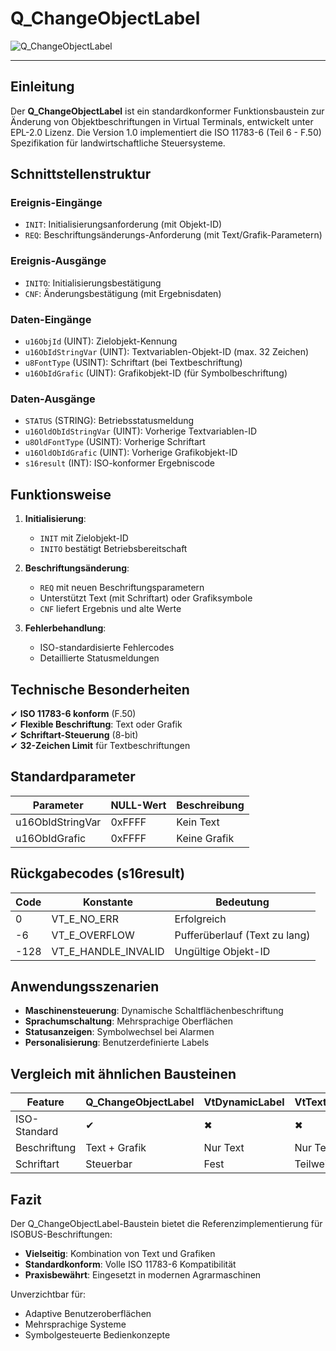 # Q_ChangeObjectLabel

![Q_ChangeObjectLabel](https://user-images.githubusercontent.com/116869307/214146892-63ae12b3-94e1-400d-bbdc-57754ce825f2.png)

* * * * * * * * * *

## Einleitung
Der **Q_ChangeObjectLabel** ist ein standardkonformer Funktionsbaustein zur Änderung von Objektbeschriftungen in Virtual Terminals, entwickelt unter EPL-2.0 Lizenz. Die Version 1.0 implementiert die ISO 11783-6 (Teil 6 - F.50) Spezifikation für landwirtschaftliche Steuersysteme.

## Schnittstellenstruktur

### **Ereignis-Eingänge**
- `INIT`: Initialisierungsanforderung (mit Objekt-ID)
- `REQ`: Beschriftungsänderungs-Anforderung (mit Text/Grafik-Parametern)

### **Ereignis-Ausgänge**
- `INITO`: Initialisierungsbestätigung
- `CNF`: Änderungsbestätigung (mit Ergebnisdaten)

### **Daten-Eingänge**
- `u16ObjId` (UINT): Zielobjekt-Kennung
- `u16ObIdStringVar` (UINT): Textvariablen-Objekt-ID (max. 32 Zeichen)
- `u8FontType` (USINT): Schriftart (bei Textbeschriftung)
- `u16ObIdGrafic` (UINT): Grafikobjekt-ID (für Symbolbeschriftung)

### **Daten-Ausgänge**
- `STATUS` (STRING): Betriebsstatusmeldung
- `u16OldObIdStringVar` (UINT): Vorherige Textvariablen-ID
- `u8OldFontType` (USINT): Vorherige Schriftart
- `u16OldObIdGrafic` (UINT): Vorherige Grafikobjekt-ID
- `s16result` (INT): ISO-konformer Ergebniscode

## Funktionsweise

1. **Initialisierung**:
   - `INIT` mit Zielobjekt-ID
   - `INITO` bestätigt Betriebsbereitschaft

2. **Beschriftungsänderung**:
   - `REQ` mit neuen Beschriftungsparametern
   - Unterstützt Text (mit Schriftart) oder Grafiksymbole
   - `CNF` liefert Ergebnis und alte Werte

3. **Fehlerbehandlung**:
   - ISO-standardisierte Fehlercodes
   - Detaillierte Statusmeldungen

## Technische Besonderheiten

✔ **ISO 11783-6 konform** (F.50)  
✔ **Flexible Beschriftung**: Text oder Grafik  
✔ **Schriftart-Steuerung** (8-bit)  
✔ **32-Zeichen Limit** für Textbeschriftungen  

## Standardparameter

| Parameter          | NULL-Wert | Beschreibung               |
|--------------------|-----------|----------------------------|
| u16ObIdStringVar   | 0xFFFF    | Kein Text                  |
| u16ObIdGrafic      | 0xFFFF    | Keine Grafik               |

## Rückgabecodes (s16result)

| Code | Konstante               | Bedeutung                          |
|------|-------------------------|------------------------------------|
| 0    | VT_E_NO_ERR             | Erfolgreich                       |
| -6   | VT_E_OVERFLOW           | Pufferüberlauf (Text zu lang)     |
| -128 | VT_E_HANDLE_INVALID     | Ungültige Objekt-ID               |

## Anwendungsszenarien

- **Maschinensteuerung**: Dynamische Schaltflächenbeschriftung
- **Sprachumschaltung**: Mehrsprachige Oberflächen
- **Statusanzeigen**: Symbolwechsel bei Alarmen
- **Personalisierung**: Benutzerdefinierte Labels

## Vergleich mit ähnlichen Bausteinen

| Feature        | Q_ChangeObjectLabel | VtDynamicLabel | VtTextManager |
|---------------|---------------------|----------------|---------------|
| ISO-Standard  | ✔                   | ✖              | ✖             |
| Beschriftung  | Text + Grafik       | Nur Text       | Nur Text      |
| Schriftart    | Steuerbar           | Fest           | Teilweise     |

## Fazit

Der Q_ChangeObjectLabel-Baustein bietet die Referenzimplementierung für ISOBUS-Beschriftungen:

- **Vielseitig**: Kombination von Text und Grafiken
- **Standardkonform**: Volle ISO 11783-6 Kompatibilität
- **Praxisbewährt**: Eingesetzt in modernen Agrarmaschinen

Unverzichtbar für:
- Adaptive Benutzeroberflächen
- Mehrsprachige Systeme
- Symbolgesteuerte Bedienkonzepte
